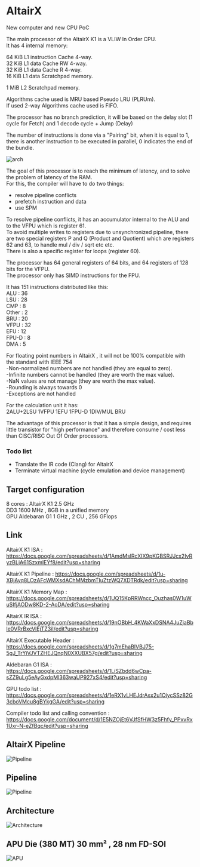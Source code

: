 # AltairX
New computer and new CPU PoC

The main processor of the AltairX K1 is a VLIW In Order CPU.  
It has 4 internal memory:  

64 KiB L1 instruction Cache 4-way.  
32 KiB L1 data Cache RW 4-way.  
32 KiB L1 data Cache R 4-way.  
16 KiB L1 data Scratchpad memory.

1 MiB L2 Scratchpad memory.  

Algorithms cache used is MRU based Pseudo LRU (PLRUm).  
If used 2-way Algorithms cache used is FIFO.

The processor has no branch prediction, it will be based on the delay slot (1 cycle for Fetch) and 1 decode cycle + Jump (Delay)

The number of instructions is done via a "Pairing" bit, when it is equal to 1, there is another instruction to be executed in parallel, 0 indicates the end of the bundle.  

<img src="graph/Altair_instruction.png?raw=true" alt="arch">   

The goal of this processor is to reach the minimum of latency, and to solve the problem of latency of the RAM.  
For this, the compiler will have to do two things:  
- resolve pipeline conflicts  
- prefetch instruction and data
- use SPM 

To resolve pipeline conflicts, it has an accumulator internal to the ALU and to the VFPU which is register 61.  
To avoid multiple writes to registers due to unsynchronized pipeline, there are two special registers P and Q (Product and Quotient) which are registers 62 and 63, to handle mul / div / sqrt etc etc.  
There is also a specific register for loops (register 60).  

The processor has 64 general registers of 64 bits, and 64 registers of 128 bits for the VFPU.  
The processor only has SIMD instructions for the FPU.  


It has 151 instructions distributed like this:  
ALU : 36  
LSU : 28  
CMP : 8  
Other : 2  
BRU : 20  
VFPU : 32  
EFU : 12  
FPU-D : 8  
DMA : 5  

For floating point numbers in AltairX , it will not be 100% compatible with the standard with IEEE 754  
-Non-normalized numbers are not handled (they are equal to zero).  
-Infinite numbers cannot be handled (they are worth the max value).  
-NaN values are not manage (they are worth the max value).  
-Rounding is always towards 0  
-Exceptions are not handled   

For the calculation unit it has:  
2ALU+2LSU 1VFPU 1EFU 1FPU-D 1DIV/MUL BRU  

The advantage of this processor is that it has a simple design, and requires little transistor for "high performance" and therefore consume / cost less than CISC/RISC Out Of Order processors.

### Todo list
- Translate the IR code (Clang) for AltairX
- Terminate virtual machine (cycle emulation and device management) 

## Target configuration
8 cores : AltairX K1 2.5 GHz  
DD3 1600 MHz , 8GB in a unified memory  
GPU Aldebaran G1 1 GHz , 2 CU , 256 GFlops  

## Link
AltairX K1 ISA : https://docs.google.com/spreadsheets/d/1AmdMslRcXIX9pKGBSRJJcx2IvRyzBLjA61SzxmlEYf8/edit?usp=sharing   

AltairX K1 Pipeline : https://docs.google.com/spreadsheets/d/1u-XBjAyq8LOzAFcWMXsdAChMMzbmTIuZtzWQ7XDTRdk/edit?usp=sharing  

AltairX K1 Memory Map : https://docs.google.com/spreadsheets/d/1UQ15KpRRWncc_Ouzhas0W1uWuSIfjAODw8KD-2-AoDA/edit?usp=sharing  

AltairX IR ISA : https://docs.google.com/spreadsheets/d/19nOBbH_4KWaXxDSNA4JuZjaBble0VRrBxcVlEjTZ3iI/edit?usp=sharing

AltairX Executable Header : https://docs.google.com/spreadsheets/d/1g7mEhaBIVBJ75-5gJ_TrYiVJVTZHEJQnqN0XXUBX57g/edit?usp=sharing

Aldebaran G1 ISA : https://docs.google.com/spreadsheets/d/1LiSZbdd6wCpa-sZZ9uLg5eAyGxdpMl363waUP927xS4/edit?usp=sharing  

GPU todo list : https://docs.google.com/spreadsheets/d/1eRX1vLHEJdrAsx2u1OiycSSz82G3cboVMcu8gBYkgGA/edit?usp=sharing 

Compiler todo list and calling convention : https://docs.google.com/document/d/1E5NZOjEt6VJfSfHW3z5Fhfy_PPxvRx1Uxr-N-eZfBqc/edit?usp=sharing 

## AltairX Pipeline  
<img src="graph/Pipeline.png?raw=true" alt="Pipeline">

## Pipeline
<img src="graph/Pipeline_AX.png?raw=true" alt="Pipeline">

## Architecture
<img src="graph/Architecture.png" alt="Architecture">

## APU Die (380 MT) 30 mm² , 28 nm FD-SOI
<img src="graph/APU_Diagram.png?raw=true" alt="APU">
